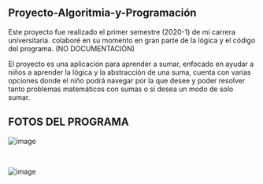 ## Proyecto-Algoritmia-y-Programación

Este proyecto fue realizado el primer semestre (2020-1) de mi carrera universitaria.
colaboré en su momento en gran parte de la lógica y el código del programa.
(NO DOCUMENTACIÓN)

El proyecto es una aplicación para aprender a sumar, enfocado en ayudar a niños a aprender la lógica y la abstracción de una suma, cuenta con
varias opciones donde el niño podrá navegar por la que desee y poder resolver tanto problemas matemáticos con sumas o si desea  un modo de solo sumar.

## FOTOS DEL PROGRAMA


![image](https://github.com/user-attachments/assets/4e9f9968-c72f-4eb0-9812-1b700891985e)

<br>

![image](https://github.com/user-attachments/assets/e0ea738f-56c6-45b8-bcd8-956babccf520)
